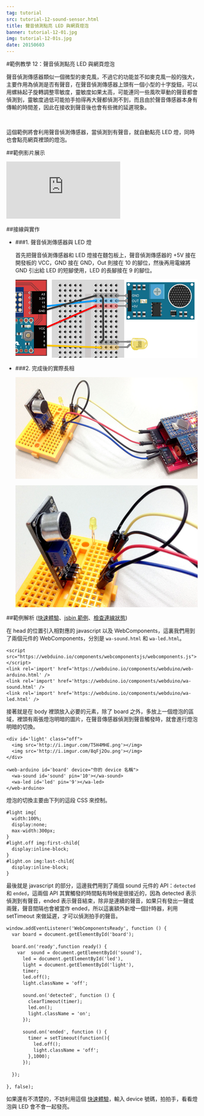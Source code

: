 ```yaml
---
tag: tutorial
src: tutorial-12-sound-sensor.html
title: 聲音偵測點亮 LED 與網頁燈泡
banner: tutorial-12-01.jpg
img: tutorial-12-01s.jpg
date: 20150603
---
```


<!-- @@master  = ../../_layout.html-->

<!-- @@block  =  meta-->

<title>範例教學 12：聲音偵測點亮 LED 與網頁燈泡 :::: Webduino = Web × Arduino</title>

<meta name="description" content="聲音偵測傳感器類似一個微型的麥克風，不過它的功能並不如麥克風一般的強大，主要作用為偵測是否有聲音，在聲音偵測傳感器上頭有一個小型的十字旋鈕，可以用螺絲起子旋轉調整零敏度，靈敏度如果太高，可能連同一些風吹草動的聲音都會偵測到，靈敏度過低可能拍手拍得再大聲都偵測不到。">

<meta itemprop="description" content="聲音偵測傳感器類似一個微型的麥克風，不過它的功能並不如麥克風一般的強大，主要作用為偵測是否有聲音，在聲音偵測傳感器上頭有一個小型的十字旋鈕，可以用螺絲起子旋轉調整零敏度，靈敏度如果太高，可能連同一些風吹草動的聲音都會偵測到，靈敏度過低可能拍手拍得再大聲都偵測不到。">

<meta property="og:description" content="聲音偵測傳感器類似一個微型的麥克風，不過它的功能並不如麥克風一般的強大，主要作用為偵測是否有聲音，在聲音偵測傳感器上頭有一個小型的十字旋鈕，可以用螺絲起子旋轉調整零敏度，靈敏度如果太高，可能連同一些風吹草動的聲音都會偵測到，靈敏度過低可能拍手拍得再大聲都偵測不到。">

<meta property="og:title" content="範例教學 12：聲音偵測點亮 LED 與網頁燈泡" >

<meta property="og:url" content="https://webduino.io/tutorials/tutorial-12-sound-sensor.html">

<meta property="og:image" content="https://webduino.io/img/tutorials/tutorial-12-01s.jpg">

<meta itemprop="image" content="https://webduino.io/img/tutorials/tutorial-12-01s.jpg">

<include src="../_include-tutorials.html"></include>

<!-- @@close-->



<!-- @@block  =  tutorials-->

#範例教學 12：聲音偵測點亮 LED 與網頁燈泡

聲音偵測傳感器類似一個微型的麥克風，不過它的功能並不如麥克風一般的強大，主要作用為偵測是否有聲音，在聲音偵測傳感器上頭有一個小型的十字旋鈕，可以用螺絲起子旋轉調整零敏度，靈敏度如果太高，可能連同一些風吹草動的聲音都會偵測到，靈敏度過低可能拍手拍得再大聲都偵測不到，而且由於聲音傳感器本身有傳輸的時間差，因此在接收到聲音後也會有些微的延遲現象。

<br/>

這個範例將會利用聲音偵測傳感器，當偵測到有聲音，就自動點亮 LED 燈，同時也會點亮網頁裡頭的燈泡。

##範例影片展示

<iframe class="youtube" src="https://www.youtube.com/embed/ljSZQkpIOh8" frameborder="0" allowfullscreen></iframe>

##接線與實作

- ###1. 聲音偵測傳感器與 LED 燈

	首先把聲音偵測傳感器和 LED 燈接在麵包板上，聲音偵測傳感器的 +5V 接在開發板的 VCC，GND 接在 GND，Out 則接在 10 的腳位，然後再用電線將 GND 引出給 LED 的短腳使用，LED 的長腳接在 9 的腳位。

	![](../img/tutorials/tutorial-12-02.jpg)

- ###2. 完成後的實際長相

	![](../img/tutorials/tutorial-12-03.jpg)

	![](../img/tutorials/tutorial-12-04.jpg)

##範例解析 ([快速體驗](http://webduinoio.github.io/samples/content/sound-led/index.html)、[jsbin 範例](http://bin.webduino.io/baka/edit?html,js,output)、[檢查連線狀態](https://webduino.io/device.html))

在 head 的位置引入相對應的 javascript 以及 WebComponents，這裏我們用到了兩個元件的 WebComponents，分別是 `wa-sound.html` 和 `wa-led.html`。

	<script src="https://webduino.io/components/webcomponentsjs/webcomponents.js"></script>
	<link rel='import' href='https://webduino.io/components/webduino/web-arduino.html' />
	<link rel='import' href='https://webduino.io/components/webduino/wa-sound.html' />
	<link rel='import' href='https://webduino.io/components/webduino/wa-led.html' />

接著就是在 body 裡頭放入必要的元素，除了 board 之外，多放上一個燈泡的區域，裡頭有兩張燈泡明暗的圖片，在聲音傳感器偵測到聲音觸發時，就會進行燈泡明暗的切換。

	<div id='light' class="off">
	  <img src='http://i.imgur.com/T5H4MHE.png'></img>
	  <img src='http://i.imgur.com/8qFj2Ou.png'></img>
	</div>

	<web-arduino id='board' device="你的 device 名稱">
	  <wa-sound id='sound' pin='10'></wa-sound>
	  <wa-led id='led' pin='9'></wa-led>
	</web-arduino>

燈泡的切換主要由下列的這段 CSS 來控制。

	#light img{
	  width:100%;
	  display:none;
	  max-width:300px;
	}
	#light.off img:first-child{
	  display:inline-block;
	}
	#light.on img:last-child{
	  display:inline-block;
	}

最後就是 javascript 的部分，這邊我們用到了兩個 sound 元件的 API：`detected` 和 `ended`，這兩個 API 其實觸發的時間點有時候是很接近的，因為 detected 表示偵測到有聲音，ended 表示聲音結束，除非是連續的聲音，如果只有發出一聲或兩聲，聲音間隔也會被當作 ended，所以這裏額外新增一個計時器，利用 setTimeout 來做延遲，才可以偵測拍手的聲音。

	window.addEventListener('WebComponentsReady', function () {
	  var board = document.getElementById('board');
	  
	  board.on('ready',function ready() {
	    var  sound = document.getElementById('sound'),
	      led = document.getElementById('led'),
	      light = document.getElementById('light'),
	      timer;
	      led.off();
	      light.className = 'off';
	    
	      sound.on('detected', function () {
	        clearTimeout(timer);
	        led.on();
	        light.className = 'on';
	      });
	      
	      sound.on('ended', function () {
	        timer = setTimeout(function(){
	          led.off();
	          light.className = 'off';
	        },1000);
	      });  
	    
	  });
	   
	}, false);

如果還有不清楚的，不妨利用這個 [快速體驗](http://webduinoio.github.io/samples/content/sound-led/index.html)，輸入 device 號碼，拍拍手，看看燈泡與 LED 會不會一起發亮。


<!-- @@close-->